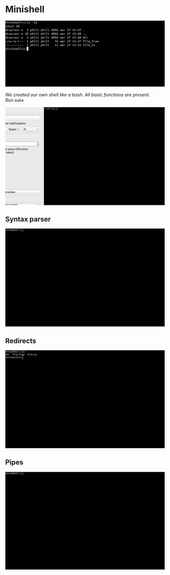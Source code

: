 # Minishell
![alt text](https://github.com/SiberiaMan/Images/blob/master/minishell/Screenshot%20from%202021-08-27%2015-51-09.png)  

*We created our own shell like a bash. All basic functions are present.*  
*Run `make`*

![alt text](https://github.com/SiberiaMan/Images/blob/master/minishell/simplescreenrecorder-2021-08-27_15.33.16.gif)  
## Syntax parser  
![alt text](https://github.com/SiberiaMan/Images/blob/master/minishell/simplescreenrecorder-2021-08-27_15.45.15.gif)  
## Redirects
![alt text](https://github.com/SiberiaMan/Images/blob/master/minishell/simplescreenrecorder-2021-08-27_15.43.19.gif)  
## Pipes  
![alt text](https://github.com/SiberiaMan/Images/blob/master/minishell/simplescreenrecorder-2021-08-27_15.47.26.gif)  
